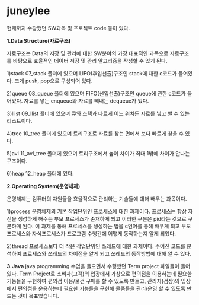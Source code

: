 # juneylee
현재까지 수강했던 SW과목 및 프로젝트 code 등이 있다. 

**1.Data Structure(자료구조)**

자료구조는 Data의 저장 및 관리에 대한 SW분야의 가장 대표적인 과목으로 자료구조를 바탕으로 효율적인 데이터 저장 및 관리 알고리즘을 작성할 수 있게 된다. 

  1)stack
  07_stack 폴더에 있으며 LIFO(후입선출)구조인 stack에 대한 c코드가 들어있다. 크게 push, pop으로 구성되어 있다.

  2)queue
  08_queue 폴더에 있으며 FIFO(선입선출)구조인 queue에 관한 c코드가 들어있다. 자료를 넣는 enqueue와 자료를 빼내는 dequeue가 있다.

  3)llist
  09_llist 폴더에 있으며 큐와 스택과 다르게 어느 위치든 자료를 넣고 뺄 수 있는 리스트이다.

  4)tree
  10_tree 폴더에 있으며 트리구조로 자료를 찾는 면에서 보다 빠르게 찾을 수 있다.

  5)avl
  11_avl_tree 폴더에 있으며 트리구조에서 높이 차이가 최대 1밖에 차이가 안나는 구조이다.

  6)heap
  12_heap 폴더에 있다.


**2.Operating System(운영체제)**

운영체제는 컴퓨터의 자원들을 효율적으로 관리하는 기술들에 대해 배우는 과목이다.

  1)process
운영체제의 기본 작업단위인 프로세스에 대한 과제이다. 프로세스는 항상 자신을 생성하게 해주는 부모 프로세스가 존재하게 되고 이러한 구분은 pid라는    것으로 구분하게 된다. 이 과제를 통해 프로세스를 생성하는 법을 c언어를 통해 배우게 되고 부모 프로세스와 자식프로세스가 프로그램 수행간에 어떻게 동작하는지 알게 되었다.

  2)thread
프로세스보다 더 작은 작업단위인 쓰레드에 대한 과제이다. 주어진 코드를 분석하여 프로세스와 쓰레드의 차이점을 알게 되고 쓰레드의 동작방법에 대해 알 수 있다.

**3.Java**
java programming 수업을 들으면서 수행했던 Term project 파일들이 들어있다. Term Project로 소비자(고객)의 입장에서 가상으로 편의점을 이용하는데 필요한 기능들을 구현하여 편의점 이용/물건 구매를 할 수 있도록 만들고, 관리자(점장)의 입장에서 편의점을 운용하는데 필요한 기능들을 구현해 물품들을 관리/운영 할 수 있도록 만드는 것이 목표였습니다.
